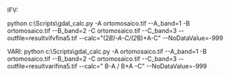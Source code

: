 IFV: 

python c:\Scripts\gdal_calc.py -A ortomosaico.tif --A_band=1 -B ortomosaico.tif --B_band=2 -C ortomosaico.tif --C_band=3 --outfile=resultvifvfina5.tif --calc="(2*B)-A-C/(2*B)+A-C" --NoDataValue=-999

VARI:
python c:\Scripts\gdal_calc.py -A ortomosaico.tif --A_band=1 -B ortomosaico.tif --B_band=2 -C ortomosaico.tif --C_band=3 --outfile=resultvarifina5.tif --calc=" B-A / B+A -C" --NoDataValue=-999
